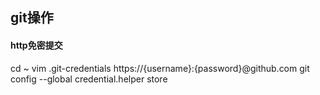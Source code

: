 ## git操作

#### http免密提交
cd ~
vim .git-credentials
https://{username}:{password}@github.com
git config --global credential.helper store